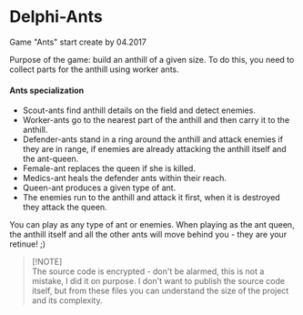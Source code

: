 # Delphi-Ants
Game "Ants" start create by 04.2017

Purpose of the game: build an anthill of a given size. To do this, you need to collect parts for the anthill using worker ants.
#### Ants specialization
*   Scout-ants find anthill details on the field and detect enemies.
*   Worker-ants go to the nearest part of the anthill and then carry it to the anthill.
*   Defender-ants stand in a ring around the anthill and attack enemies if they are in range, if enemies are already attacking the anthill itself and the ant-queen.
*   Female-ant replaces the queen if she is killed.
*   Medics-ant heals the defender ants within their reach.
*   Queen-ant produces a given type of ant.
*   The enemies run to the anthill and attack it first, when it is destroyed they attack the queen.

You can play as any type of ant or enemies. When playing as the ant queen, the anthill itself and all the other ants will move behind you - they are your retinue! ;)

> [!NOTE]\
> The source code is encrypted - don't be alarmed, this is not a mistake, I did it on purpose. I don't want to publish the source code itself, but from these files you can understand the size of the project and its complexity.
